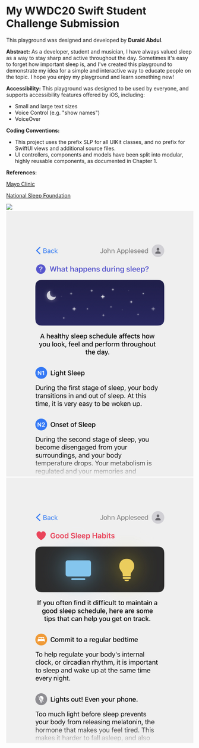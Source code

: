 # My WWDC20 Swift Student Challenge Submission

This playground was designed and developed by **Duraid Abdul**.

**Abstract:** As a developer, student and musician, I have always valued sleep as a way to stay sharp and active throughout the day. Sometimes it's easy to forget how important sleep is, and I've created this playground to demonstrate my idea for a simple and interactive way to educate people on the topic. I hope you enjoy my playground and learn something new!

**Accessibility:** This playground was designed to be used by everyone, and supports accessibility features offered by iOS, including:
 - Small and large text sizes
 - Voice Control (e.g. "show names")
 - VoiceOver

**Coding Conventions:**
 - This project uses the prefix SLP for all UIKit classes, and no prefix for SwiftUI views and additional source files.
 - UI controllers, components and models have been split into modular, highly reusable components, as documented in Chapter 1.

**References:**

[Mayo Clinic](https://www.mayoclinic.org)

[National Sleep Foundation](https://www.sleepfoundation.org)

![](https://github.com/duraidabdul/Sleep/blob/master/Demo/Demo.gif?raw=true)
![](https://github.com/duraidabdul/Sleep/blob/master/Demo/About.jpg?raw=true)
![](https://github.com/duraidabdul/Sleep/blob/master/Demo/Trends.jpg?raw=true)
